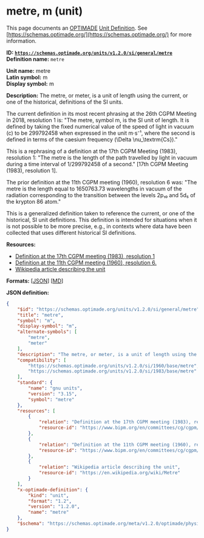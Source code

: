# metre, m (unit)
This page documents an [OPTIMADE](https://www.optimade.org/) [Unit Definition](https://schemas.optimade.org/#definitions). See [https://schemas.optimade.org/](https://schemas.optimade.org/) for more information.

**ID: [`https://schemas.optimade.org/units/v1.2.0/si/general/metre`](https://schemas.optimade.org/units/v1.2.0/si/general/metre)**  
**Definition name:** `metre`

**Unit name:** metre  
**Latin symbol:** m  
**Display symbol:** m  
  
**Description:** The metre, or meter, is a unit of length using the current, or one of the historical, definitions of the SI units.

The current definition in its most recent phrasing at the 26th CGPM Meeting in 2018, resolution 1 is: "The metre, symbol m, is the SI unit of length. It is defined by taking the fixed numerical value of the speed of light in vacuum \(c\) to be 299792458 when expressed in the unit m⋅s⁻¹, where the second is defined in terms of the caesium frequency \(\Delta \nu_\textrm{Cs}\)."

This is a rephrasing of a definition at the 17th CGPM Meeting (1983), resolution 1: "The metre is the length of the path travelled by light in vacuum during a time interval of 1/299792458 of a second." [17th CGPM Meeting (1983), resolution 1].

The prior definition at the 11th CGPM meeting (1960), resolution 6 was: "The metre is the length equal to 1650763.73 wavelengths in vacuum of the radiation corresponding to the transition between the levels 2p₁₀ and 5d₅ of the krypton 86 atom."

This is a generalized definition taken to reference the current, or one of the historical, SI unit definitions.
This definition is intended for situations when it is not possible to be more precise, e.g., in contexts where data have been collected that uses different historical SI definitions.

**Resources:**

- [Definition at the 17th CGPM meeting (1983), resolution 1](https://www.bipm.org/en/committees/cg/cgpm/17-1983/resolution-1)
- [Definition at the 11th CGPM meeting (1960), resolution 6.](https://www.bipm.org/en/committees/cg/cgpm/11-1960/resolution-6)
- [Wikipedia article describing the unit](https://en.wikipedia.org/wiki/Metre)


**Formats:** [[JSON](metre.json)] [[MD](metre.md)]

**JSON definition:**

``` json
{
    "$id": "https://schemas.optimade.org/units/v1.2.0/si/general/metre",
    "title": "metre",
    "symbol": "m",
    "display-symbol": "m",
    "alternate-symbols": [
        "metre",
        "meter"
    ],
    "description": "The metre, or meter, is a unit of length using the current, or one of the historical, definitions of the SI units.\n\nThe current definition in its most recent phrasing at the 26th CGPM Meeting in 2018, resolution 1 is: \"The metre, symbol m, is the SI unit of length. It is defined by taking the fixed numerical value of the speed of light in vacuum \\(c\\) to be 299792458 when expressed in the unit m\u22c5s\u207b\u00b9, where the second is defined in terms of the caesium frequency \\(\\Delta \\nu_\\textrm{Cs}\\).\"\n\nThis is a rephrasing of a definition at the 17th CGPM Meeting (1983), resolution 1: \"The metre is the length of the path travelled by light in vacuum during a time interval of 1/299792458 of a second.\" [17th CGPM Meeting (1983), resolution 1].\n\nThe prior definition at the 11th CGPM meeting (1960), resolution 6 was: \"The metre is the length equal to 1650763.73 wavelengths in vacuum of the radiation corresponding to the transition between the levels 2p\u2081\u2080 and 5d\u2085 of the krypton 86 atom.\"\n\nThis is a generalized definition taken to reference the current, or one of the historical, SI unit definitions.\nThis definition is intended for situations when it is not possible to be more precise, e.g., in contexts where data have been collected that uses different historical SI definitions.",
    "compatibility": [
        "https://schemas.optimade.org/units/v1.2.0/si/1960/base/metre",
        "https://schemas.optimade.org/units/v1.2.0/si/1983/base/metre"
    ],
    "standard": {
        "name": "gnu units",
        "version": "3.15",
        "symbol": "metre"
    },
    "resources": [
        {
            "relation": "Definition at the 17th CGPM meeting (1983), resolution 1",
            "resource-id": "https://www.bipm.org/en/committees/cg/cgpm/17-1983/resolution-1"
        },
        {
            "relation": "Definition at the 11th CGPM meeting (1960), resolution 6.",
            "resource-id": "https://www.bipm.org/en/committees/cg/cgpm/11-1960/resolution-6"
        },
        {
            "relation": "Wikipedia article describing the unit",
            "resource-id": "https://en.wikipedia.org/wiki/Metre"
        }
    ],
    "x-optimade-definition": {
        "kind": "unit",
        "format": "1.2",
        "version": "1.2.0",
        "name": "metre"
    },
    "$schema": "https://schemas.optimade.org/meta/v1.2.0/optimade/physical_unit_definition.md"
}
```